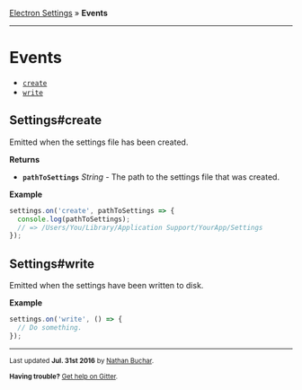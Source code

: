 [Electron Settings] » **Events**


***


Events
=======

* [`create`][event_create]
* [`write`][event_write]


Settings#create
---------------

Emitted when the settings file has been created.

**Returns**

* **`pathToSettings`** *String* - The path to the settings file that was created.

**Example**

```js
settings.on('create', pathToSettings => {
  console.log(pathToSettings);
  // => /Users/You/Library/Application Support/YourApp/Settings
});
```


Settings#write
--------------

Emitted when the settings have been written to disk.

**Example**

```js
settings.on('write', () => {
  // Do something.
});
```


***
<small>Last updated **Jul. 31st 2016** by [Nathan Buchar].</small>

<small>**Having trouble?** [Get help on Gitter](https://gitter.im/nathanbuchar/electron-settings).</small>






[Electron Settings]: /

[Nathan Buchar]: (mailto:hello@nathanbuchar.com)

[event_create]: #create
[event_write]: #write

